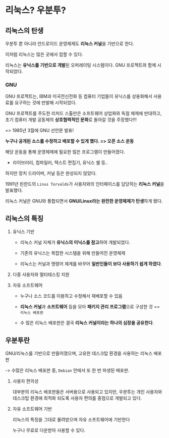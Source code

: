 # 리눅스? 우분투?

## 리눅스의 탄생

우분투 뿐 아니라 안드로이드 운영체제도 **리눅스 커널**을 기반으로 한다.

이처럼 리눅스는 많은 곳에서 접할 수 있다.

리눅스는 **유닉스를 기반으로 개발**된 오퍼레이팅 시스템이다. GNU 프로젝트와 함께 시작되었다.

### GNU

GNU 프로젝트는, IBM과 미국전신전화 등 컴퓨터 기업들이 유닉스를 상용화해서 사용료를 요구하는 것에 반발해 시작되었다.

GNU 프로젝트를 주도한 리처드 스톨만은 소프트웨어 상업화와 독점 체제에 반대하고, 초기 컴퓨터 개발 공동체의 **상호협력적인 문화**로 돌아갈 것을 주장했다!!!

=> 1985년 3월에 GNU 선언문 발표!

**누구나 공개된 소스를 수정하고 배포할 수 있게 했다. => 오픈 소스 운동**

해당 운동을 통해 운영체제에 필요한 많은 프로그램이 만들어졌다.

- 라이브러리, 컴파일러, 텍스트 편집기, 유닉스 쉘 등..

하지만 장치 드라이버, 커널 등은 완성되지 않았다.

1991년 핀란드의 `Linus Torvalds`가 사용자와의 인터페이스를 담당하는 **리눅스 커널**을 발표했다.

리눅스 커널은 GNU와 통합되면서 **GNU/Linux라는 완전한 운영체제가 탄생**하게 됐다.

## 리눅스의 특징

1. 유닉스 기반
   
   - 리눅스 커널 자체가 **유닉스의 미닉스를 참고**하여 개발되었다.
   
   - 기존의 유닉스는 복잡한 시스템을 위해 만들어진 운영체제
   
   - 리눅스는 커널과 명령어 체계를 바꾸어 **일반인들이 보다 사용하기 쉽게 하였다**.

2. 다중 사용자와 멀티태스킹 지원

3. 자유 소프트웨어
   
   - 누구나 소스 코드를 이용하고 수정해서 재배포할 수 있음
   
   - **리눅스 커널**과 **소프트웨어** 등을 모아 **패키지 관리 프로그램**으로 구성한 것 == `리눅스 배포판`
   
   - 수 많은 리눅스 배포판은 결국 **리눅스 커널이라는 하나의 심장을 공유한다**.

## 우분투란

GNU/리눅스를 기반으로 만들어졌으며, 고유한 데스크탑 환경을 사용하는 리눅스 배포판

-> 수많은 리눅스 배포판 중, `Debian` 안에서 또 한 번 파생된 배포판.

1. 사용자 편의성
   
    대부분의 리눅스 배포판들은 서버용으로 사용되고 있지만, 우분투는 개인 사용자와 데스크탑 환경에 최적화 되도록 사용자 편의를 중점으로 개발되고 있다.

2. 자유 소프트웨어 기반
   
   리눅스의 특징을 그대로 물려받으며 자유 소프트웨어에 기반한다
   
   누구나 무료로 다운받아 사용할 수 있다.
